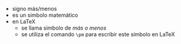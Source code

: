 + signo más/menos
+ es un simbolo matemático
+ en LaTeX
	+ se llama simbolo de *más o menos*
	+ se utiliza el comando `\pm` para escribir este símbolo en LaTeX